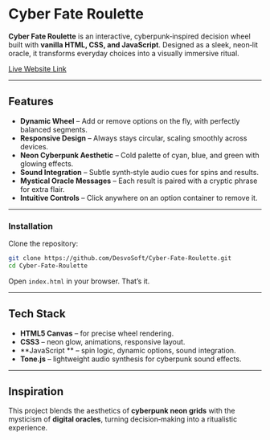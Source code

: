 # Cyber Fate Roulette  

**Cyber Fate Roulette** is an interactive, cyberpunk‑inspired decision wheel built with **vanilla HTML, CSS, and JavaScript**. Designed as a sleek, neon‑lit oracle, it transforms everyday choices into a visually immersive ritual.  

[Live Website Link](https://desvosoft.github.io/Cyber-Fate-Roulette)

---

## Features  
- **Dynamic Wheel** – Add or remove options on the fly, with perfectly balanced segments.  
- **Responsive Design** – Always stays circular, scaling smoothly across devices.  
- **Neon Cyberpunk Aesthetic** – Cold palette of cyan, blue, and green with glowing effects.  
- **Sound Integration** – Subtle synth‑style audio cues for spins and results.  
- **Mystical Oracle Messages** – Each result is paired with a cryptic phrase for extra flair.  
- **Intuitive Controls** – Click anywhere on an option container to remove it.  

---

### Installation  
Clone the repository:  
```bash
git clone https://github.com/DesvoSoft/Cyber-Fate-Roulette.git
cd Cyber-Fate-Roulette
```

Open `index.html` in your browser. That’s it.  

---

## Tech Stack  
- **HTML5 Canvas** – for precise wheel rendering. 
- **CSS3** – neon glow, animations, responsive layout.  
- **JavaScript ** – spin logic, dynamic options, sound integration.  
- **Tone.js** – lightweight audio synthesis for cyberpunk sound effects.  

---

## Inspiration  
This project blends the aesthetics of **cyberpunk neon grids** with the mysticism of **digital oracles**, turning decision‑making into a ritualistic experience.  
